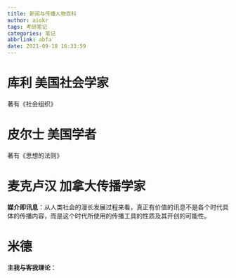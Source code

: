 ```yaml
---
title: 新闻与传播人物百科
author: aiokr
tags: 考研笔记
categories: 笔记
abbrlink: abfa
date: 2021-09-18 16:33:59
---
```


# 库利 美国社会学家
著有《社会组织》

# 皮尔士 美国学者
著有《思想的法则》

# 麦克卢汉 加拿大传播学家
**媒介即讯息**：从人类社会的漫长发展过程来看，真正有价值的讯息不是各个时代具体的传播内容，而是这个时代所使用的传播工具的性质及其开创的可能性。 

# 米德
**主我与客我理论**：
